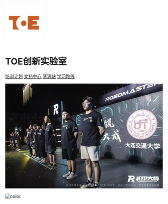 <img src="_media/logo.JPG" width = "120" height = "120">

# TOE创新实验室 

[培训计划](/Training_program.md)
[文档中心](/doc.md)
[资源站](/toe_git.md)
[学习路线](/mind.html)

<!-- 这个是封面背景图，不配置的话，是随机的颜色 -->
![](_media/back.JPG)

![color](#ffffff)

